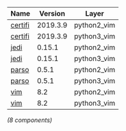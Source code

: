| Name | Version | Layer |
| --- | --- | --- |
| [certifi](https://certifi.io/) | 2019.3.9 | python2_vim |
| [certifi](https://certifi.io/) | 2019.3.9 | python3_vim |
| [jedi](https://github.com/davidhalter/jedi) | 0.15.1 | python2_vim |
| [jedi](https://github.com/davidhalter/jedi) | 0.15.1 | python3_vim |
| [parso](https://github.com/davidhalter/parso) | 0.5.1 | python2_vim |
| [parso](https://github.com/davidhalter/parso) | 0.5.1 | python3_vim |
| [vim](http://www.vim.org) | 8.2 | python2_vim |
| [vim](http://www.vim.org) | 8.2 | python3_vim |

*(8 components)*
